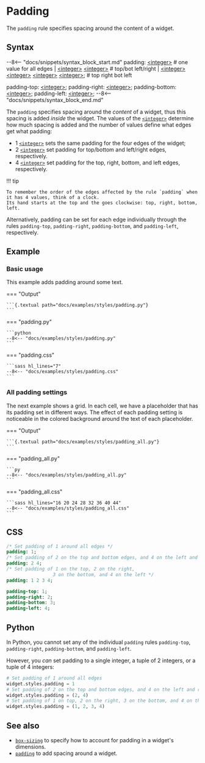 # Padding

The `padding` rule specifies spacing around the content of a widget.

## Syntax

--8<-- "docs/snippets/syntax_block_start.md"
padding: <a href="../../css_types/integer">&lt;integer&gt;</a> # one value for all edges
       | <a href="../../css_types/integer">&lt;integer&gt;</a> <a href="../../css_types/integer">&lt;integer&gt;</a>
       # top/bot   left/right
       | <a href="../../css_types/integer">&lt;integer&gt;</a> <a href="../../css_types/integer">&lt;integer&gt;</a> <a href="../../css_types/integer">&lt;integer&gt;</a> <a href="../../css_types/integer">&lt;integer&gt;</a>;
       # top       right     bot       left

padding-top: <a href="../../css_types/integer">&lt;integer&gt;</a>;
padding-right: <a href="../../css_types/integer">&lt;integer&gt;</a>;
padding-bottom: <a href="../../css_types/integer">&lt;integer&gt;</a>;
padding-left: <a href="../../css_types/integer">&lt;integer&gt;</a>;
--8<-- "docs/snippets/syntax_block_end.md"

The `padding` specifies spacing around the _content_ of a widget, thus this spacing is added _inside_ the widget.
The values of the [`<integer>`](../../css_types/integer) determine how much spacing is added and the number of values define what edges get what padding:

 - 1 [`<integer>`](../../css_types/integer) sets the same padding for the four edges of the widget;
 - 2 [`<integer>`](../../css_types/integer) set padding for top/bottom and left/right edges, respectively.
 - 4 [`<integer>`](../../css_types/integer) set padding for the top, right, bottom, and left edges, respectively.

!!! tip

    To remember the order of the edges affected by the rule `padding` when it has 4 values, think of a clock.
    Its hand starts at the top and the goes clockwise: top, right, bottom, left.

Alternatively, padding can be set for each edge individually through the rules `padding-top`, `padding-right`, `padding-bottom`, and `padding-left`, respectively.

## Example

### Basic usage

This example adds padding around some text.

=== "Output"

    ```{.textual path="docs/examples/styles/padding.py"}
    ```

=== "padding.py"

    ```python
    --8<-- "docs/examples/styles/padding.py"
    ```

=== "padding.css"

    ```sass hl_lines="7"
    --8<-- "docs/examples/styles/padding.css"
    ```

### All padding settings

The next example shows a grid.
In each cell, we have a placeholder that has its padding set in different ways.
The effect of each padding setting is noticeable in the colored background around the text of each placeholder.

=== "Output"

    ```{.textual path="docs/examples/styles/padding_all.py"}
    ```

=== "padding_all.py"

    ```py
    --8<-- "docs/examples/styles/padding_all.py"
    ```

=== "padding_all.css"

    ```sass hl_lines="16 20 24 28 32 36 40 44"
    --8<-- "docs/examples/styles/padding_all.css"
    ```

## CSS

```sass
/* Set padding of 1 around all edges */
padding: 1;
/* Set padding of 2 on the top and bottom edges, and 4 on the left and right */
padding: 2 4;
/* Set padding of 1 on the top, 2 on the right,
                 3 on the bottom, and 4 on the left */
padding: 1 2 3 4;

padding-top: 1;
padding-right: 2;
padding-bottom: 3;
padding-left: 4;
```

## Python

In Python, you cannot set any of the individual `padding` rules `padding-top`, `padding-right`, `padding-bottom`, and `padding-left`.

However, you _can_ set padding to a single integer, a tuple of 2 integers, or a tuple of 4 integers:

```python
# Set padding of 1 around all edges
widget.styles.padding = 1
# Set padding of 2 on the top and bottom edges, and 4 on the left and right
widget.styles.padding = (2, 4)
# Set padding of 1 on top, 2 on the right, 3 on the bottom, and 4 on the left
widget.styles.padding = (1, 2, 3, 4)
```

## See also

 - [`box-sizing`](./box_sizing.md) to specify how to account for padding in a widget's dimensions.
 - [`padding`](./margin.md) to add spacing around a widget.
